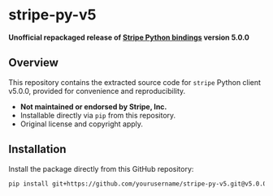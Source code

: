 # stripe-py-v5

**Unofficial repackaged release of [Stripe Python bindings](https://github.com/stripe/stripe-python) version 5.0.0**

## Overview

This repository contains the extracted source code for `stripe` Python client v5.0.0, provided for convenience and reproducibility.
- **Not maintained or endorsed by Stripe, Inc.**
- Installable directly via `pip` from this repository.
- Original license and copyright apply.

## Installation

Install the package directly from this GitHub repository:

```bash
pip install git+https://github.com/yourusername/stripe-py-v5.git@v5.0.0
